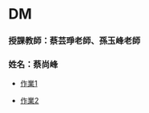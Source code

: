 # DM

### 授課教師：蔡芸琤老師、孫玉峰老師

### 姓名：蔡尚峰

* [作業1](https://www.youtube.com/watch?v=l5Vl-wiGTmg)
- [作業2](https://github.com/Shawn0604/DM/blob/main/HW2/hw.html)

